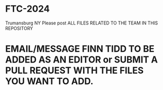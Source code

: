 # FTC-2024
Trumansburg NY
Please post ALL FILES RELATED TO THE TEAM IN THIS REPOSITORY
# EMAIL/MESSAGE FINN TIDD TO BE ADDED AS AN EDITOR or SUBMIT A PULL REQUEST WITH THE FILES YOU WANT TO ADD.
